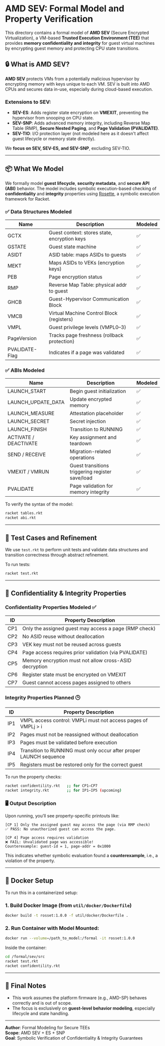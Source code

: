 # AMD SEV: Formal Model and Property Verification

This directory contains a formal model of **AMD SEV** (Secure Encrypted Virtualization), a VM-based **Trusted Execution Environment (TEE)** that provides **memory confidentiality and integrity** for guest virtual machines by encrypting guest memory and protecting CPU state transitions.

## 🔒 What is AMD SEV?

**AMD SEV** protects VMs from a potentially malicious hypervisor by encrypting memory with keys unique to each VM. SEV is built into AMD CPUs and secures data in-use, especially during cloud-based execution.

### Extensions to SEV:

- **SEV-ES**: Adds register state encryption on **VMEXIT**, preventing the hypervisor from snooping on CPU state.
- **SEV-SNP**: Adds advanced memory integrity, including Reverse Map Table (RMP), **Secure Nested Paging**, and **Page Validation (PVALIDATE)**.
- **SEV-TIO**: I/O protection layer (not modeled here as it doesn't affect guest lifecycle or memory state directly).

We **focus on SEV, SEV-ES, and SEV-SNP**, excluding SEV-TIO.

---

## 📦 What We Model

We formally model **guest lifecycle**, **security metadata**, and **secure API (ABI)** behavior. The model includes symbolic execution-based checking of **confidentiality** and **integrity** properties using [Rosette](https://emina.github.io/rosette/), a symbolic execution framework for Racket.

### ✅ Data Structures Modeled

| Name            | Description                                      | Modeled |
|-----------------|--------------------------------------------------|---------|
| GCTX            | Guest context: stores state, encryption keys     | ✅      |
| GSTATE          | Guest state machine                              | ✅      |
| ASIDT           | ASID table: maps ASIDs to guests                 | ✅      |
| MEKT            | Maps ASIDs to VEKs (encryption keys)             | ✅      |
| PEB             | Page encryption status                           | ✅      |
| RMP             | Reverse Map Table: physical addr to guest        | ✅      |
| GHCB            | Guest-Hypervisor Communication Block             | ✅      |
| VMCB            | Virtual Machine Control Block (registers)        | ✅      |
| VMPL            | Guest privilege levels (VMPL0–3)                 | ✅      |
| PageVersion     | Tracks page freshness (rollback protection)      | ✅      |
| PVALIDATE-Flag  | Indicates if a page was validated                | ✅      |

### ✅ ABIs Modeled

| Name               | Description                                      | Modeled |
|--------------------|--------------------------------------------------|---------|
| LAUNCH_START       | Begin guest initialization                       | ✅      |
| LAUNCH_UPDATE_DATA | Update encrypted memory                          | ✅      |
| LAUNCH_MEASURE     | Attestation placeholder                          | ✅      |
| LAUNCH_SECRET      | Secret injection                                 | ✅      |
| LAUNCH_FINISH      | Transition to RUNNING                            | ✅      |
| ACTIVATE / DEACTIVATE | Key assignment and teardown                  | ✅      |
| SEND / RECEIVE     | Migration-related operations                     | ✅      |
| VMEXIT / VMRUN     | Guest transitions triggering register save/load  | ✅      |
| PVALIDATE          | Page validation for memory integrity             | ✅      |

To verify the syntax of the model:
```bash
racket tables.rkt
racket abi.rkt
```

---

## 🧪 Test Cases and Refinement

We use `test.rkt` to perform unit tests and validate data structures and transition correctness through abstract refinement.

To run tests:
```bash
racket test.rkt
```

---

## 🔐 Confidentiality & Integrity Properties

### Confidentiality Properties Modeled ✅

| ID  | Property Description                                                 |
|-----|----------------------------------------------------------------------|
| CP1 | Only the assigned guest may access a page (RMP check)               |
| CP2 | No ASID reuse without deallocation                                  |
| CP3 | VEK key must not be reused across guests                            |
| CP4 | Page access requires prior validation (via PVALIDATE)               |
| CP5 | Memory encryption must not allow cross-ASID decryption              |
| CP6 | Register state must be encrypted on VMEXIT                          |
| CP7 | Guest cannot access pages assigned to others                        |

### Integrity Properties Planned 🕒

| ID  | Property Description                                                 |
|-----|----------------------------------------------------------------------|
| IP1 | VMPL access control: VMPLi must not access pages of VMPLj > i       |
| IP2 | Pages must not be reassigned without deallocation                   |
| IP3 | Pages must be validated before execution                            |
| IP4 | Transition to RUNNING must only occur after proper LAUNCH sequence |
| IP5 | Registers must be restored only for the correct guest               |

To run the property checks:
```bash
racket confidentility.rkt   ;; for CP1–CP7
racket integrity.rkt        ;; for IP1–IP5 (upcoming)
```

### 🖥️ Output Description

Upon running, you’ll see property-specific printouts like:

```
[CP 1] Only the assigned guest may access the page (via RMP check)
✅ PASS: No unauthorized guest can access the page.

[CP 4] Page access requires validation
❌ FAIL: Unvalidated page was accessible!
Counterexample: guest-id = 1, page-addr = 0x1000
```

This indicates whether symbolic evaluation found a **counterexample**, i.e., a violation of the property.

---

## 🐳 Docker Setup

To run this in a containerized setup:

### 1. Build Docker Image (from `util/docker/Dockerfile`)
```bash
docker build -t rosset:1.0.0 -f util/docker/Dockerfile .
```

### 2. Run Container with Model Mounted:
```bash
docker run --volume=/path_to_model:/formal -it rosset:1.0.0
```

Inside the container:
```bash
cd /formal/sev/src
racket test.rkt
racket confidentility.rkt
```

---

## 📎 Final Notes

- This work assumes the platform firmware (e.g., AMD-SP) behaves correctly and is out of scope.
- The focus is exclusively on **guest-level behavior modeling**, especially lifecycle and state handling.

---

**Author**: Formal Modeling for Secure TEEs  
**Scope**: AMD SEV + ES + SNP  
**Goal**: Symbolic Verification of Confidentiality & Integrity Guarantees
